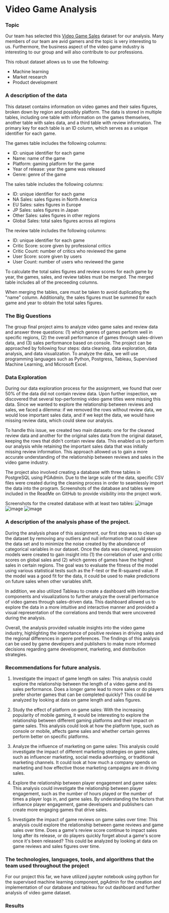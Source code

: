 # Video Game Analysis

### Topic

Our team has selected this [Video Game Sales](https://www.kaggle.com/datasets/ibriiee/video-games-sales-dataset-2022-updated-extra-feat) dataset for our analysis. Many members of our team are avid gamers and the topic is very interesting to us. Furthermore, the business aspect of the video game industry is interesting to our group and will also contribute to our professions. 

This robust dataset allows us to use the following: 
- Machine learning
- Market research
- Product development

### A description of the data

This dataset contains information on video games and their sales figures, broken down by region and possibly platform. The data is stored in multiple tables, including one table with information on the games themselves, another table with sales data, and a third table with review information. The primary key for each table is an ID column, which serves as a unique identifier for each game.

The games table includes the following columns:

* ID: unique identifier for each game
* Name: name of the game
* Platform: gaming platform for the game
* Year of release: year the game was released
* Genre: genre of the game

The sales table includes the following columns:

* ID: unique identifier for each game
* NA Sales: sales figures in North America
* EU Sales: sales figures in Europe
* JP Sales: sales figures in Japan
* Other Sales: sales figures in other regions
* Global Sales: total sales figures across all regions

The review table includes the following columns:

* ID: unique identifier for each game
* Critic Score: score given by professional critics
* Critic Count: number of critics who reviewed the game
* User Score: score given by users
* User Count: number of users who reviewed the game

To calculate the total sales figures and review scores for each game by year, the games, sales, and review tables must be merged. The merged table includes all of the preceeding columns. 

When merging the tables, care must be taken to avoid duplicating the "name" column. Additionally, the sales figures must be summed for each game and year to obtain the total sales figures.

### The Big Questions
The group final project aims to analyze video game sales and review data and answer three questions: (1) which genres of games perform well in specific regions, (2) the overall performance of games through sales-driven data, and (3) sales performance based on console. The project can be approached by following four steps: data cleaning, data exploration, data analysis, and data visualization. To analyze the data, we will use programming languages such as Python, Postgress, Tableau, Supervised Machine Learning, and Microsoft Excel. 

### Data Exploration
During our data exploration process for the assignment, we found that over 50% of the data did not contain review data. Upon further inspection, we discovered that several top-performing video game titles were missing this data. Since we wanted to explore the relationship between reviews and sales, we faced a dilemma: if we removed the rows without review data, we would lose important sales data, and if we kept the data, we would have missing review data, which could skew our analysis.

To handle this issue, we created two main datasets: one for the cleaned review data and another for the original sales data from the original dataset, keeping the rows that didn't contain review data. This enabled us to perform our analysis while retaining the important sales data that was initially missing review information. This approach allowed us to gain a more accurate understanding of the relationship between reviews and sales in the video game industry.

The project also involved creating a database with three tables in PostgreSQL using PGAdmin. Due to the large scale of the data, specific CSV files were created during the cleaning process in order to seamlessly import the data into the program. Screenshots of the database and tables were included in the ReadMe on GitHub to provide visibility into the project work.

Screenshots for the created database with at least two tables:
![image](https://user-images.githubusercontent.com/102545401/227072191-4a9ce55d-dcc1-470c-bfdd-db8c718cc1ee.png)
![image](https://user-images.githubusercontent.com/102545401/227072213-ac540259-9dd0-43e6-b5cf-cdbf6425fc16.png)
![image](https://user-images.githubusercontent.com/102545401/227072271-ad2c2a99-4141-472a-a0d3-fda057f64812.png)

### A description of the analysis phase of the project.

During the analysis phase of this assignment, our first step was to clean up the dataset by removing any outliers and null information that could skew the data set and to minimize the noise created by the abundance of categorical variables in our dataset. Once the data was cleaned, regression models were created to gain insight into (1) the correlation of user and critic scores on global sales and (2) which genres of games have the highest sales in certain regions. The goal was to evaluate the fitness of the model using various statistical tests such as the F-test or the R-squared value. If the model was a good fit for the data, it could be used to make predictions on future sales when other variables shift.

In addition, we also utilized Tableau to create a dashboard with interactive components and visualizations to further analyze the overall performance of video games through sales-driven data. This dashboard allowed us to explore the data in a more intuitive and interactive manner and provided a visual representation of the correlations and trends that were uncovered during the analysis.

Overall, the analysis provided valuable insights into the video game industry, highlighting the importance of positive reviews in driving sales and the regional differences in genre preferences. The findings of this analysis can be used by game developers and publishers to make more informed decisions regarding game development, marketing, and distribution strategies.

### Recommendations for future analysis.

1. Investigate the impact of game length on sales: This analysis could explore the relationship between the length of a video game and its sales performance. Does a longer game lead to more sales or do players prefer shorter games that can be completed quickly? This could be analyzed by looking at data on game length and sales figures.

2. Study the effect of platform on game sales: With the increasing popularity of mobile gaming, it would be interesting to explore the relationship between different gaming platforms and their impact on game sales. This analysis could look at how the platform type, such as console or mobile, affects game sales and whether certain genres perform better on specific platforms.

3. Analyze the influence of marketing on game sales: This analysis could investigate the impact of different marketing strategies on game sales, such as influencer marketing, social media advertising, or traditional marketing channels. It could look at how much a company spends on marketing and how effective those marketing campaigns are in driving sales.

4. Explore the relationship between player engagement and game sales: This analysis could investigate the relationship between player engagement, such as the number of hours played or the number of times a player logs in, and game sales. By understanding the factors that influence player engagement, game developers and publishers can create more engaging games that drive sales.

5. Investigate the impact of game reviews on game sales over time: This analysis could explore the relationship between game reviews and game sales over time. Does a game's review score continue to impact sales long after its release, or do players quickly forget about a game's score once it's been released? This could be analyzed by looking at data on game reviews and sales figures over time.

### The technologies, languages, tools, and algorithms that the team used throughout the project
For our project this far, we have utilized jupyter notebook using python for the supervised machine learning component, pgAdmin for the creation and implementation of our database and tableau for out dashboard and further analysis of video game dataset. 

### Results

